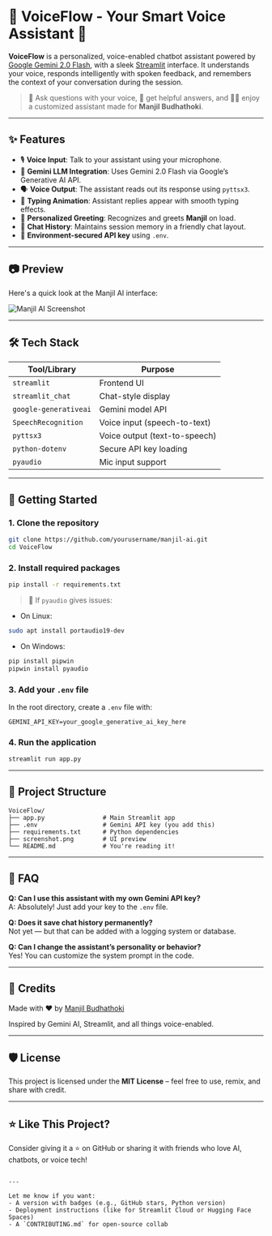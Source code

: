 # 🧠 VoiceFlow - Your Smart Voice Assistant 🤖

**VoiceFlow** is a personalized, voice-enabled chatbot assistant powered by [Google Gemini 2.0 Flash](https://ai.google.dev/), with a sleek [Streamlit](https://streamlit.io/) interface. It understands your voice, responds intelligently with spoken feedback, and remembers the context of your conversation during the session.

> 🎤 Ask questions with your voice, 💬 get helpful answers, and 👨‍💻 enjoy a customized assistant made for **Manjil Budhathoki**.

---

## ✨ Features

- 🎙️ **Voice Input**: Talk to your assistant using your microphone.
- 🧠 **Gemini LLM Integration**: Uses Gemini 2.0 Flash via Google’s Generative AI API.
- 🗣️ **Voice Output**: The assistant reads out its response using `pyttsx3`.
- 💬 **Typing Animation**: Assistant replies appear with smooth typing effects.
- 🧍 **Personalized Greeting**: Recognizes and greets **Manjil** on load.
- 📜 **Chat History**: Maintains session memory in a friendly chat layout.
- 🔐 **Environment-secured API key** using `.env`.

---

## 📷 Preview

Here's a quick look at the Manjil AI interface:

![Manjil AI Screenshot](screenshot.png)

---

## 🛠️ Tech Stack

| Tool/Library          | Purpose                       |
| --------------------- | ----------------------------- |
| `streamlit`           | Frontend UI                   |
| `streamlit_chat`      | Chat-style display            |
| `google-generativeai` | Gemini model API              |
| `SpeechRecognition`   | Voice input (speech-to-text)  |
| `pyttsx3`             | Voice output (text-to-speech) |
| `python-dotenv`       | Secure API key loading        |
| `pyaudio`             | Mic input support             |

---

## 🚀 Getting Started

### 1. Clone the repository

```bash
git clone https://github.com/yourusername/manjil-ai.git
cd VoiceFlow
```


### 2. Install required packages

```bash
pip install -r requirements.txt
```

> 🧪 If `pyaudio` gives issues:

- On Linux:

```bash
sudo apt install portaudio19-dev
```

- On Windows:

```bash
pip install pipwin
pipwin install pyaudio
```

### 3. Add your `.env` file

In the root directory, create a `.env` file with:

```
GEMINI_API_KEY=your_google_generative_ai_key_here
```

### 4. Run the application

```bash
streamlit run app.py
```

---

## 🧠 Project Structure

```
VoiceFlow/
├── app.py                # Main Streamlit app
├── .env                  # Gemini API key (you add this)
├── requirements.txt      # Python dependencies
├── screenshot.png        # UI preview
└── README.md             # You're reading it!
```

---

## 🙋 FAQ

**Q: Can I use this assistant with my own Gemini API key?**  
A: Absolutely! Just add your key to the `.env` file.

**Q: Does it save chat history permanently?**  
Not yet — but that can be added with a logging system or database.

**Q: Can I change the assistant’s personality or behavior?**  
Yes! You can customize the system prompt in the code.

---

## 🙌 Credits

Made with ❤️ by [Manjil Budhathoki](https://github.com/yourusername)

Inspired by Gemini AI, Streamlit, and all things voice-enabled.

---

## 🛡 License

This project is licensed under the **MIT License** – feel free to use, remix, and share with credit.

---

## ⭐ Like This Project?

Consider giving it a ⭐ on GitHub or sharing it with friends who love AI, chatbots, or voice tech!

```

---

Let me know if you want:
- A version with badges (e.g., GitHub stars, Python version)
- Deployment instructions (like for Streamlit Cloud or Hugging Face Spaces)
- A `CONTRIBUTING.md` for open-source collab
```
